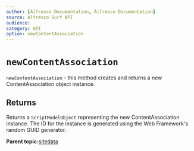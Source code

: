```yaml
---
author: [Alfresco Documentation, Alfresco Documentation]
source: Alfresco Surf API
audience: 
category: API
option: newContentAssociation
---
```


# `newContentAssociation`

`newContentAssociation` - this method creates and returns a new ContentAssociation object instance.

## Returns

Returns a `ScriptModelObject` representing the new ContentAssociation instance. The ID for the instance is generated using the Web Framework's random GUID generator.

**Parent topic:**[sitedata](../references/APISurf-sitedata.md)

